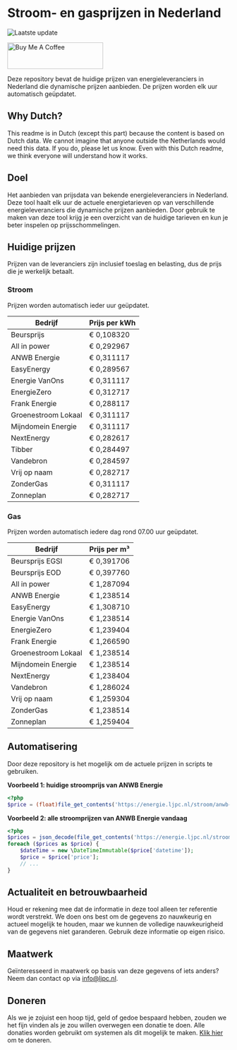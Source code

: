 # Stroom- en gasprijzen in Nederland

![Laatste update](https://img.shields.io/badge/laatste%20update-2024--10--07%2008%3A00%20CET-brightgreen)

<a href="https://www.buymeacoffee.com/Lars-" target="_blank"><img src="https://cdn.buymeacoffee.com/buttons/v2/default-orange.png" alt="Buy Me A Coffee" height="60" style="height: 60px !important;width: 217px !important;" ></a>

Deze repository bevat de huidige prijzen van energieleveranciers in Nederland die dynamische prijzen aanbieden. De prijzen worden elk uur automatisch geüpdatet.

## Why Dutch?

This readme is in Dutch (except this part) because the content is based on Dutch data. We cannot imagine that anyone outside the Netherlands would need this data. If you do, please let us know. Even with this Dutch readme, we think
everyone will understand how it works.

## Doel

Het aanbieden van prijsdata van bekende energieleveranciers in Nederland. Deze tool haalt elk uur de actuele energietarieven op van verschillende energieleveranciers die dynamische prijzen aanbieden. Door gebruik te maken van deze tool
krijg je een overzicht van de huidige tarieven en kun je beter inspelen op prijsschommelingen.

## Huidige prijzen

Prijzen van de leveranciers zijn inclusief toeslag en belasting, dus de prijs die je werkelijk betaalt.

### Stroom

Prijzen worden automatisch ieder uur geüpdatet.

 Bedrijf | Prijs per kWh 
---------|---------------
Beursprijs | € 0,108320
All in power | € 0,292967
ANWB Energie | € 0,311117
EasyEnergy | € 0,289567
Energie VanOns | € 0,311117
EnergieZero | € 0,312717
Frank Energie | € 0,288117
Groenestroom Lokaal | € 0,311117
Mijndomein Energie | € 0,311117
NextEnergy | € 0,282617
Tibber | € 0,284497
Vandebron | € 0,284597
Vrij op naam | € 0,282717
ZonderGas | € 0,311117
Zonneplan | € 0,282717


### Gas

Prijzen worden automatisch iedere dag rond 07.00 uur geüpdatet.

 Bedrijf | Prijs per m³ 
---------|--------------
Beursprijs EGSI | € 0,391706
Beursprijs EOD | € 0,397760
All in power | € 1,287094
ANWB Energie | € 1,238514
EasyEnergy | € 1,308710
Energie VanOns | € 1,238514
EnergieZero | € 1,239404
Frank Energie | € 1,266590
Groenestroom Lokaal | € 1,238514
Mijndomein Energie | € 1,238514
NextEnergy | € 1,238404
Vandebron | € 1,286024
Vrij op naam | € 1,259304
ZonderGas | € 1,238514
Zonneplan | € 1,259404


## Automatisering

Door deze repository is het mogelijk om de actuele prijzen in scripts te gebruiken.

**Voorbeeld 1: huidige stroomprijs van ANWB Energie**

```php
<?php
$price = (float)file_get_contents('https://energie.ljpc.nl/stroom/anwb-energie-nu.txt');

```

**Voorbeeld 2: alle stroomprijzen van ANWB Energie vandaag**

```php
<?php
$prices = json_decode(file_get_contents('https://energie.ljpc.nl/stroom/all-in-power-vandaag.json'),true);
foreach ($prices as $price) {
    $dateTime = new \DateTimeImmutable($price['datetime']);
    $price = $price['price'];
    // ...
}
```

## Actualiteit en betrouwbaarheid

Houd er rekening mee dat de informatie in deze tool alleen ter referentie wordt verstrekt. We doen ons best om de gegevens zo nauwkeurig en actueel mogelijk te houden, maar we kunnen de volledige nauwkeurigheid van de gegevens niet
garanderen. Gebruik deze informatie op eigen risico.

## Maatwerk

Geïnteresseerd in maatwerk op basis van deze gegevens of iets anders? Neem dan contact op
via [info@ljpc.nl](mailto:info@ljpc.nl?subject=Energie%20prijzen).

## Doneren

Als we je zojuist een hoop tijd, geld of gedoe bespaard hebben, zouden we het fijn vinden als je zou willen overwegen een
donatie te doen. Alle donaties worden gebruikt om systemen als dit mogelijk te
maken. [Klik hier](https://www.buymeacoffee.com/Lars-) om te doneren.
